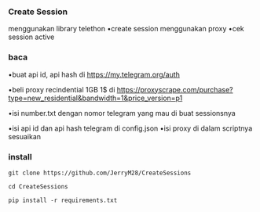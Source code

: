 ### Create Session 
menggunakan library telethon
•create session menggunakan proxy
•cek session active

### baca
•buat api id, api hash di https://my.telegram.org/auth

•beli proxy recindential 1GB 1$ di https://proxyscrape.com/purchase?type=new_residential&bandwidth=1&price_version=p1

•isi number.txt dengan nomor telegram yang mau di buat sessionsnya

•isi api id dan api hash telegram di config.json
•isi proxy di dalam scriptnya sesuaikan 

### install
```
git clone https://github.com/JerryM28/CreateSessions
```
```
cd CreateSessions
```
```
pip install -r requirements.txt
```
